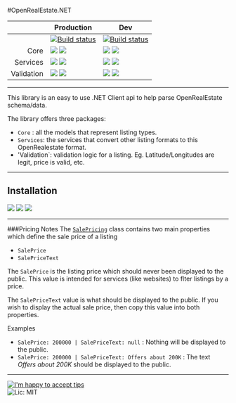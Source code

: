 #OpenRealEstate.NET 

|            | Production | Dev |
| ----------:| ---------- | --- |
|            | [![Build status](https://ci.appveyor.com/api/projects/status/hdaer866pn98ly6k/branch/master?svg=true)](https://ci.appveyor.com/project/PureKrome/openrealestate-net-wof7s) | [![Build status](https://ci.appveyor.com/api/projects/status/hdaer866pn98ly6k?svg=true)](https://ci.appveyor.com/project/PureKrome/openrealestate-net)
| Core       | [![](http://img.shields.io/nuget/v/OpenRealEstate.Core.svg?style=flat-square)](https://www.nuget.org/packages/OpenRealEstate.Core) ![](http://img.shields.io/nuget/dt/OpenRealEstate.Core.svg?style=flat-square) | [![](https://img.shields.io/myget/openrealestate/vpre/OpenRealEstate.Core.svg?style=flat-square)](https://www.nuget.org/packages/OpenRealEstate.Core) ![](https://img.shields.io/myget/openrealestate/dt/OpenRealEstate.Core.svg?style=flat-square) | 
| Services   | [![](http://img.shields.io/nuget/v/OpenRealEstate.Services.svg?style=flat-square)](https://www.nuget.org/packages/OpenRealEstate.Services) ![](http://img.shields.io/nuget/dt/OpenRealEstate.Services.svg?style=flat-square) | [![](https://img.shields.io/myget/openrealestate/vpre/OpenRealEstate.Services.svg?style=flat-square)](https://www.nuget.org/packages/OpenRealEstate.Services) ![](https://img.shields.io/myget/openrealestate/dt/OpenRealEstate.Services.svg?style=flat-square) |
| Validation | [![](http://img.shields.io/nuget/v/OpenRealEstate.Validation.svg?style=flat-square)](https://www.nuget.org/packages/OpenRealEstate.Validation) ![](http://img.shields.io/nuget/dt/OpenRealEstate.Validation.svg?style=flat-square) | [![](https://img.shields.io/myget/openrealestate/vpre/OpenRealEstate.Validation.svg?style=flat-square)](https://www.nuget.org/packages/OpenRealEstate.Validation) ![](https://img.shields.io/myget/openrealestate/dt/OpenRealEstate.Validation.svg?style=flat-square) |

---

This library is an easy to use .NET Client api to help parse OpenRealEstate schema/data.

The library offers three packages:
- `Core` : all the models that represent listing types.
- `Services`: the services that convert other listing formats to this OpenRealestate format.
- 'Validation`: validation logic for a listing. Eg. Latitude/Longitudes are legit, price is valid, etc.

---
## Installation

![](http://i.imgur.com/LKwcJ2U.png)
![](http://i.imgur.com/LdCxDle.png)
![](http://i.imgur.com/8YMVxXE.png)

---

###Pricing Notes
The [`SalePricing`](https://github.com/OpenRealEstate/OpenRealEstate.NET/blob/master/Code/OpenRealEstate.Core/Models/SalePricing.cs) class contains two main properties which define the sale price of a listing
- `SalePrice`
- `SalePriceText`

The `SalePrice` is the listing price which should never been displayed to the public. This value is intended for services (like websites) to flter listings by a price.

The `SalePriceText` value is what should be displayed to the public. If you wish to display the actual sale price, then copy this value into both properties.

Examples
- `SalePrice: 200000 | SalePriceText: null` : Nothing will be displayed to the public.
- `SalePrice: 200000 | SalePriceText: Offers about 200K` : The text _Offers about 200K_ should be displayed to the public.
 
---
[![I'm happy to accept tips](http://img.shields.io/gittip/purekrome.svg?style=flat-square)](https://gratipay.com/PureKrome/)  
![Lic: MIT](http://img.shields.io/badge/License-MIT-blue.svg?style=flat-square)
